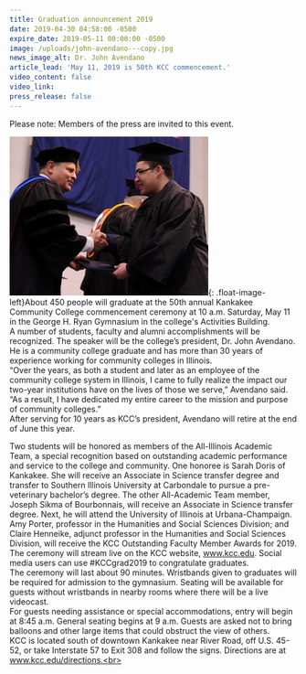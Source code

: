 ```yaml
---
title: Graduation announcement 2019
date: 2019-04-30 04:58:00 -0500
expire_date: 2019-05-11 00:00:00 -0500
image: /uploads/john-avendano---copy.jpg
news_image_alt: Dr. John Avendano
article_lead: 'May 11, 2019 is 50th KCC commencement.'
video_content: false
video_link:
press_release: false
---
```


Please note: Members of the press are invited to this event.

![](/uploads/j-avendano-and-2018-graduate-ric-dean-dela-cruz---copy.jpg){: .float-image-left}About 450 people will graduate at the 50th annual Kankakee Community College commencement ceremony at 10 a.m. Saturday, May 11 in the George H. Ryan Gymnasium in the college's Activities Building.&nbsp;<br>A number of students, faculty and alumni accomplishments will be recognized. The speaker will be the college’s president, Dr. John Avendano. He is a community college graduate and has more than 30 years of experience working for community colleges in Illinois.&nbsp;<br>“Over the years, as both a student and later as an employee of the community college system in Illinois, I came to fully realize the impact our two-year institutions have on the lives of those we serve,” Avendano said. “As a result, I have dedicated my entire career to the mission and purpose of community colleges.”&nbsp;<br>After serving for 10 years as KCC’s president, Avendano will retire at the end of June this year.&nbsp;

Two students will be honored as members of the All-Illinois Academic Team, a special recognition based on outstanding academic performance and service to the college and community. One honoree is Sarah Doris of Kankakee. She will receive an Associate in Science transfer degree and transfer to Southern Illinois University at Carbondale to pursue a pre-veterinary bachelor’s degree. The other All-Academic Team member, Joseph Sikma of Bourbonnais, will receive an Associate in Science transfer degree. Next, he will attend the University of Illinois at Urbana-Champaign.&nbsp;<br>Amy Porter, professor in the Humanities and Social Sciences Division; and Claire Henneike, adjunct professor in the Humanities and Social Sciences Division, will receive the KCC Outstanding Faculty Member Awards for 2019.<br>The ceremony will stream live on the KCC website, www.kcc.edu. Social media users can use \#KCCgrad2019 to congratulate graduates.<br>The ceremony will last about 90 minutes. Wristbands given to graduates will be required for admission to the gymnasium. Seating will be available for guests without wristbands in nearby rooms where there will be a live videocast.<br>For guests needing assistance or special accommodations, entry will begin at 8:45 a.m. General seating begins at 9 a.m. Guests are asked not to bring balloons and other large items that could obstruct the view of others.&nbsp;<br>KCC is located south of downtown Kankakee near River Road, off U.S. 45-52, or take Interstate 57 to Exit 308 and follow the signs. Directions are at www.kcc.edu/directions.<br>&nbsp;